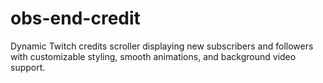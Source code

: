 # obs-end-credit
Dynamic Twitch credits scroller displaying new subscribers and followers with customizable styling, smooth animations, and background video support.
